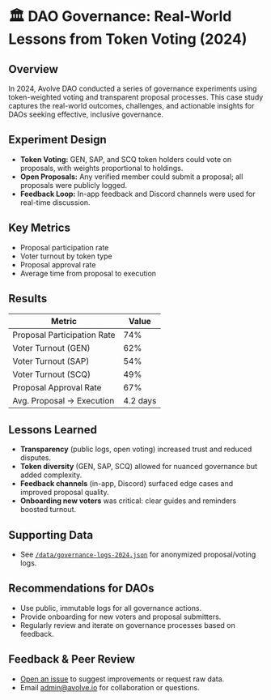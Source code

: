 # 🏛️ DAO Governance: Real-World Lessons from Token Voting (2024)

## Overview

In 2024, Avolve DAO conducted a series of governance experiments using token-weighted voting and transparent proposal processes. This case study captures the real-world outcomes, challenges, and actionable insights for DAOs seeking effective, inclusive governance.

## Experiment Design

- **Token Voting:** GEN, SAP, and SCQ token holders could vote on proposals, with weights proportional to holdings.
- **Open Proposals:** Any verified member could submit a proposal; all proposals were publicly logged.
- **Feedback Loop:** In-app feedback and Discord channels were used for real-time discussion.

## Key Metrics

- Proposal participation rate
- Voter turnout by token type
- Proposal approval rate
- Average time from proposal to execution

## Results

| Metric                      | Value    |
| --------------------------- | -------- |
| Proposal Participation Rate | 74%      |
| Voter Turnout (GEN)         | 62%      |
| Voter Turnout (SAP)         | 54%      |
| Voter Turnout (SCQ)         | 49%      |
| Proposal Approval Rate      | 67%      |
| Avg. Proposal → Execution   | 4.2 days |

## Lessons Learned

- **Transparency** (public logs, open voting) increased trust and reduced disputes.
- **Token diversity** (GEN, SAP, SCQ) allowed for nuanced governance but added complexity.
- **Feedback channels** (in-app, Discord) surfaced edge cases and improved proposal quality.
- **Onboarding new voters** was critical: clear guides and reminders boosted turnout.

## Supporting Data

- See [`/data/governance-logs-2024.json`](../data/governance-logs-2024.json) for anonymized proposal/voting logs.

## Recommendations for DAOs

- Use public, immutable logs for all governance actions.
- Provide onboarding for new voters and proposal submitters.
- Regularly review and iterate on governance processes based on feedback.

## Feedback & Peer Review

- [Open an issue](https://github.com/avolve-dao/avolve.io/issues/new/choose) to suggest improvements or request raw data.
- Email [admin@avolve.io](mailto:admin@avolve.io) for collaboration or questions.
